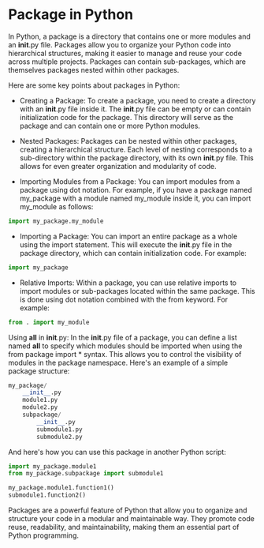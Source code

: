 # Package in Python

In Python, a package is a directory that contains one or more modules and an __init__.py file. Packages allow you to organize your Python code into hierarchical structures, making it easier to manage and reuse your code across multiple projects. Packages can contain sub-packages, which are themselves packages nested within other packages.

Here are some key points about packages in Python:

- Creating a Package: To create a package, you need to create a directory with an __init__.py file inside it. The __init__.py file can be empty or can contain initialization code for the package. This directory will serve as the package and can contain one or more Python modules.

- Nested Packages: Packages can be nested within other packages, creating a hierarchical structure. Each level of nesting corresponds to a sub-directory within the package directory, with its own __init__.py file. This allows for even greater organization and modularity of code.

- Importing Modules from a Package: You can import modules from a package using dot notation. For example, if you have a package named my_package with a module named my_module inside it, you can import my_module as follows:

```python
import my_package.my_module
```

- Importing a Package: You can import an entire package as a whole using the import statement. This will execute the __init__.py file in the package directory, which can contain initialization code. For example:

```python
import my_package
```

- Relative Imports: Within a package, you can use relative imports to import modules or sub-packages located within the same package. This is done using dot notation combined with the from keyword. For example:

```python
from . import my_module
```

Using __all__ in __init__.py: In the __init__.py file of a package, you can define a list named __all__ to specify which modules should be imported when using the from package import * syntax. This allows you to control the visibility of modules in the package namespace.
Here's an example of a simple package structure:

```python
my_package/
    __init__.py
    module1.py
    module2.py
    subpackage/
        __init__.py
        submodule1.py
        submodule2.py
```

And here's how you can use this package in another Python script:

```python
import my_package.module1
from my_package.subpackage import submodule1

my_package.module1.function1()
submodule1.function2()
```

Packages are a powerful feature of Python that allow you to organize and structure your code in a modular and maintainable way. They promote code reuse, readability, and maintainability, making them an essential part of Python programming.
